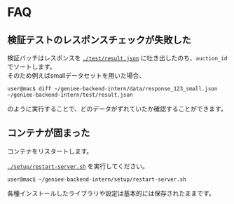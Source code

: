 # FAQ

## 検証テストのレスポンスチェックが失敗した
検証バッチはレスポンスを [`./test/result.json`](../test/result.json) に吐き出したのち、`auction_id` でソートします。  
そのため例えばsmallデータセットを用いた場合、
```shell
user@mac$ diff ~/geniee-backend-intern/data/response_123_small.json ~/geniee-backend-intern/test/result.json
```
のように実行することで、どのデータがずれていたか確認することができます。

## コンテナが固まった
コンテナをリスタートします。

[`./setup/restart-server.sh`](../setup/restart-server.sh) を実行してください。
```shell
user@mac$ ~/geniee-backend-intern/setup/restart-server.sh
```  

各種インストールしたライブラリや設定は基本的には保存されたままです。
